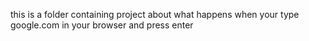 this is a folder containing project about what happens when your type google.com in your browser and press enter
